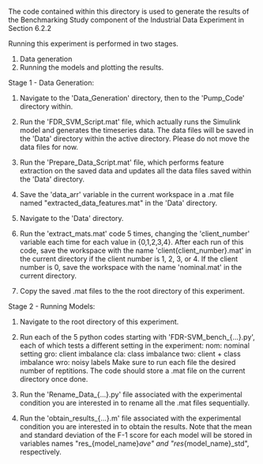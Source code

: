 The code contained within this directory is used to generate the results of the Benchmarking Study component of the Industrial Data Experiment in Section 6.2.2

Running this experiment is performed in two stages.
1)  Data generation
2)  Running the models and plotting the results.

Stage 1 - Data Generation:
1)  Navigate to the 'Data_Generation' directory, then to the 'Pump_Code' directory within.

2)  Run the 'FDR_SVM_Script.mat' file, which actually runs the Simulink model and generates the timeseries data.
    The data files will be saved in the 'Data' directory within the active directory. Please do not move the data files for now.

3)  Run the 'Prepare_Data_Script.mat' file, which performs feature extraction on the saved data and updates all the data files
    saved within the 'Data' directory.

4) Save the 'data_arr' variable in the current workspace in a .mat file named "extracted_data_features.mat" in the 'Data' directory.

5)  Navigate to the 'Data' directory.

5)  Run the 'extract_mats.mat' code 5 times, changing the 'client_number' variable each time for each value in {0,1,2,3,4}.
    After each run of this code, save the workspace with the name 'client{client_number}.mat' in the current directory if the client number is 1, 2, 3, or 4.
    If the client number is 0, save the workspace with the name 'nominal.mat' in the current directory.

6)  Copy the saved .mat files to the the root directory of this experiment.


Stage 2 - Running Models:
1)  Navigate to the root directory of this experiment.

2)  Run each of the 5 python codes starting with 'FDR-SVM_bench_{...}.py', each of which tests a different setting in the experiment:
        nom: nominal setting
        gro: client imbalance
        cla: class imbalance
        two: client + class imbalance
        wro: noisy labels
    Make sure to run each file the desired number of reptitions. The code should store a .mat file on the current directory once done.

4)  Run the 'Rename_Data_{...}.py' file associated with the experimental condition you are interested in to rename all the .mat files sequentially.

5)  Run the 'obtain_results_{...}.m' file associated with the experimental condition you are interested in to obtain the results. 
    Note that the mean and standard deviation of the F-1 score for each model will be stored in variables names "res_{model_name}_ave" and "res_{model_name}_std", respectively.